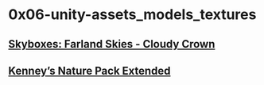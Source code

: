 
#  0x06-unity-assets_models_textures

##  [Skyboxes: Farland Skies - Cloudy Crown](https://assetstore.unity.com/packages/2d/textures-materials/sky/farland-skies-cloudy-crown-60004)

##  [Kenney’s Nature Pack Extended](https://kenney.nl/assets/nature-pack-extended)
